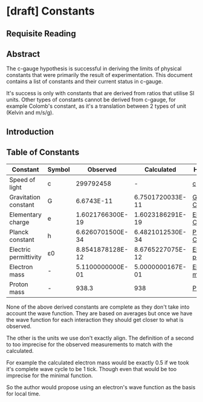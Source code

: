 # [draft] Constants

## Requisite Reading

## Abstract

The c-gauge hypothesis is successful in deriving the limits of physical constants that were primarily the result of experimentation. This document contains a list of constants and their current status in c-gauge. 

It's success is only with constants that are derived from ratios that utilise SI units. Other types of constants cannot be derived from c-gauge, for example Colomb's constant, as it's a translation between 2 types of unit (Kelvin and m/s/g).

## Introduction

## Table of Constants

| Constant | Symbol | Observed | Calculated | Hypothesis
|--- |--- | --- | --- | --- |
| Speed of light | c | 299792458 | - | [c](./c)
| Gravitation constant | G | 6.6743E-11 | 6.7501720033E-11 | [Gravitational Constant](./gravitational-constant)
| Elementary charge | e | 1.6021766300E-19 | 1.6023186291E-19 | [Elementary Charge](./elementary-charge)
| Planck constant | h | 6.6260701500E-34 | 6.4821012530E-34 | [Planck Constant](./planck-constant)
| Electric permittivity | ε0 | 8.8541878128E-12 | 8.6765227075E-12 | [Electric permittivity](./electric-permittivity)
| Electron mass | - | 5.1100000000E-01 | 5.0000000167E-01 | [Electron mass](./electron#mass)
| Proton mass | - | 938.3 | 938 | [Proton mass](./proton#mass)

None of the above derived constants are complete as they don't take into account the wave function. They are based on averages but once we have the wave function for each interaction they should get closer to what is observed. 

The other is the units we use don't exactly align. The definition of a second to too imprecise for the observed measurements to match with the calculated. 

For example the calculated electron mass would be exactly 0.5 if we took it's complete wave cycle to be 1 tick. Though even that would be too imprecise for the minimal function.

So the author would propose using an electron's wave function as the basis for local time.
